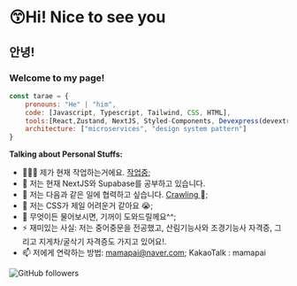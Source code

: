 # 😙Hi! Nice to see you

## 안녕!

### Welcome to my page!

```jsx
const tarae = {
	pronouns: "He" | "him",
	code: [Javascript, Typescript, Tailwind, CSS, HTML],
	tools:[React,Zustand, NextJS, Styled-Components, Devexpress(devextreme), Figma],
	architecture: ["microservices", "design system pattern"]
}
```
<!-- Talking about you -->
**Talking about Personal Stuffs:**


- 👨🏽‍💻 제가 현재 작업하는거에요. [작업중](https://github.com/damoayo/);
- 🌱 저는 현재 NextJS와 Supabase를 공부하고 있습니다.
- 👯 저는 다음과 같은 일에 협력하고 싶습니다. [Crawling ](https://github.com/damoayo/) 🤝;
- 🤔 저는 CSS가 제일 어려운거 같아요 😭;
- 💬 무엇이든 물어보시면, 기꺼이 도와드릴께요^^;
- ⚡️ 재미있는 사실: 저는 중어중문을 전공했고, 산림기능사와 조경기능사 자격증, 그리고 지게차/굴삭기 자격증도 가지고 있어요!.
- 📫 저에게 연락하는 방법: mamapai@naver.com; KakaoTalk : mamapai


![GitHub followers](https://img.shields.io/github/followers/damoayo)

